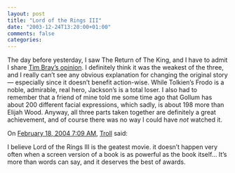 ```yaml
---
layout: post
title: "Lord of the Rings III"
date: "2003-12-24T13:20:00+01:00"
comments: false
categories: 
---
```


<p>The day before yesterday, I saw The Return of The King, and I have to admit I share <a href="http://www.tbray.org/ongoing/When/200x/2003/12/23/ROTK-Feh" title="ongoing - RotK, Bah">Tim Bray&#8217;s opinion</a>.
I definitely think it was the weakest of the three, and I really can&#8217;t see any obvious explanation for changing the original story &mdash; especially since it doesn&#8217;t benefit action-wise.
While Tolkien&#8217;s Frodo is a noble, admirable, real hero, Jackson&#8217;s is a total loser.
I also had to remember that a friend of mine told me some time ago that Gollum has about 200 different facial expressions, which sadly, is about 198 more than Elijah Wood.
Anyway, all three parts taken together are definitely a great achievement, and of course there was no way I could have <em>not</em> watched it.</p>

<section class="comments">

<div class="comment" id="comment-125">
On <a href="#comment-125" title="Permalink to this comment">February 18, 2004  7:09 AM</a>, <a href="http://www.lord-of-the-rings.org/sitemap.html" title="http://www.lord-of-the-rings.org/sitemap.html" rel="nofollow">Troll</a>
said:
<p>I believe Lord of the Rings III is the geatest movie. it doesn&#8217;t happen very often when a screen version of a book is as powerful as the book itself&#8230; It&#8217;s more than words can say, and it deserves the best of awards.</p>


</section>

